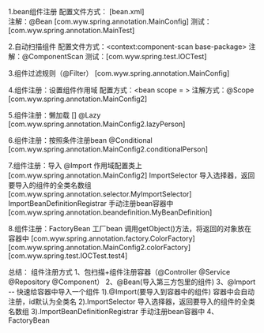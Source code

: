 1.bean组件注册
配置文件方式：<bean><bean/>  [bean.xml]  
注解：@Bean   [com.wyw.spring.annotation.MainConfig]
测试： [com.wyw.spring.annotation.MainTest]

2.自动扫描组件
配置文件方式：<context:component-scan base-package>
注解：@ComponentScan 
测试：[com.wyw.spring.test.IOCTest] 

3.组件过滤规则（@Filter）  [com.wyw.spring.annotation.MainConfig]

4.组件注册：设置组件作用域
配置方式：<bean  scope = ><bean/>
注解方式：@Scope [com.wyw.spring.annotation.MainConfig2]

5.组件注册：懒加载  [] 
@Lazy  [com.wyw.spring.annotation.MainConfig2.lazyPerson]

6.组件注册：按照条件注册bean
@Conditional  
[com.wyw.spring.annotation.MainConfig2.conditionalPerson]  

7.组件注册：导入
@Import  作用域配置类上 [com.wyw.spring.annotation.MainConfig2]
ImportSelector  导入选择器，返回要导入的组件的全类名数组  [com.wyw.spring.annotation.selector.MyImportSelector]
ImportBeanDefinitionRegistrar   手动注册bean容器中  [com.wyw.spring.annotation.beandefinition.MyBeanDefinition]

8.组件注册：FactoryBean
工厂bean  调用getObject()方法，将返回的对象放在容器中
[com.wyw.spring.annotation.factory.ColorFactory]
[com.wyw.spring.annotation.MainConfig2.colorFactory]
[com.wyw.spring.test.IOCTest.test4]

总结：
组件注册方式
1、包扫描+组件注册容器（@Controller  @Service  @Repository  @Component）
2、@Bean(导入第三方包里的组件)
3、@Import -- 快速给容器中导入一个组件
    1).@Import(要导入到容器中的组件) 容器中会自动注册，id默认为全类名
    2).ImportSelector  导入选择器，返回要导入的组件的全类名数组
    3).ImportBeanDefinitionRegistrar   手动注册bean容器中
4、FactoryBean

